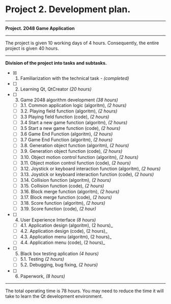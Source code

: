 # Project 2. Development plan.

----

**Project. 2048 Game Application**

----

The project is given 10 working days of 4 hours. Consequently, the entire project is given 40 hours.

----

**Division of the project into tasks and subtasks.**
- [X] 1. Familiarization with the technical task - _(completed)_
- [ ] 2. Learning Qt, QtCreator _(20 hours)_
- [ ] 3. Game 2048 algorithm development _(38 hours)_
    - [ ] 3.1.  Common application logic (algoritm), _(2 hours)_
    - [ ] 3.2.  Playing field function (algoritm), _(2 hours)_
    - [ ] 3.3   Playing field function (code), _(2 hours)_
    - [ ] 3.4   Start a new game function (algoritm), _(2 hours)_
    - [ ] 3.5   Start a new game function (code), _(2 hours)_
    - [ ] 3.6   Game End Function (algoritm), _(2 hours)_
    - [ ] 3.7   Game End Function (algoritm), _(2 hours)_
    - [ ] 3.8.  Generation object function (algoritm), _(2 hours)_
    - [ ] 3.9.  Generation object function (code), _(2 hours)_
    - [ ] 3.10. Object motion control function (algoritm), _(2 hours)_
    - [ ] 3.11. Object motion control function (code), _(2 hours)_
    - [ ] 3.12. Joystick or keyboard interaction function (algoritm), _(2 hours)_
    - [ ] 3.13. Joystick or keyboard interaction function (code), _(2 hours)_
    - [ ] 3.14. Collision function (algoritm), _(2 hours)_
    - [ ] 3.15. Collision function (code), _(2 hours)_
    - [ ] 3.16. Block merge function (algoritm), _(2 hours)_
    - [ ] 3.17. Block merge function (code), _(2 hours)_
    - [ ] 3.18. Score function (algoritm), _(2 hours)_
    - [ ] 3.19. Score function (code), _(2 hour)_
- [ ] 4. User Experience Interface _(8 hours)_
    - [ ] 4.1. Application design (algoritm), (2 hours)_
    - [ ] 4.2. Application design (code), (2 hours)_
    - [ ] 4.3. Application menu (algoritm), (2 hours)_
    - [ ] 4.4. Application menu (code), (2 hours)_
- [ ] 5. Black box testing aplication _(4 hours)_
    - [ ] 5.1. Testing _(2 hours)_
    - [ ] 5.2. Debugging, bug fixing, _(2 hours)_
- [ ] 6. Paperwork, _(8 hours)_

----

The total operating time is 78 hours.
You may need to reduce the time it will take to learn the Qt development environment.